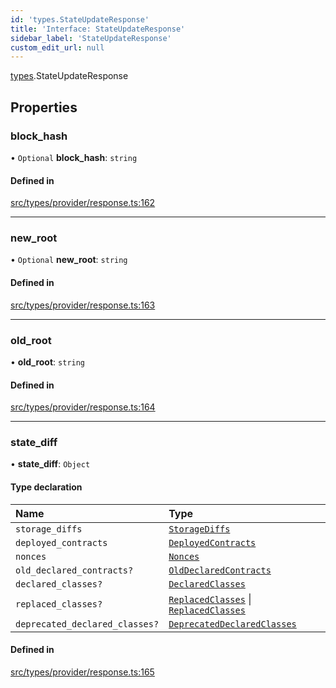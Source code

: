 ```yaml
---
id: 'types.StateUpdateResponse'
title: 'Interface: StateUpdateResponse'
sidebar_label: 'StateUpdateResponse'
custom_edit_url: null
---
```


[types](../namespaces/types.md).StateUpdateResponse

## Properties

### block_hash

• `Optional` **block_hash**: `string`

#### Defined in

[src/types/provider/response.ts:162](https://github.com/0xs34n/starknet.js/blob/develop/src/types/provider/response.ts#L162)

---

### new_root

• `Optional` **new_root**: `string`

#### Defined in

[src/types/provider/response.ts:163](https://github.com/0xs34n/starknet.js/blob/develop/src/types/provider/response.ts#L163)

---

### old_root

• **old_root**: `string`

#### Defined in

[src/types/provider/response.ts:164](https://github.com/0xs34n/starknet.js/blob/develop/src/types/provider/response.ts#L164)

---

### state_diff

• **state_diff**: `Object`

#### Type declaration

| Name                           | Type                                                                                                                                     |
| :----------------------------- | :--------------------------------------------------------------------------------------------------------------------------------------- |
| `storage_diffs`                | [`StorageDiffs`](../namespaces/types.RPC.md#storagediffs)                                                                                |
| `deployed_contracts`           | [`DeployedContracts`](../namespaces/types.Sequencer.md#deployedcontracts)                                                                |
| `nonces`                       | [`Nonces`](../namespaces/types.RPC.md#nonces)                                                                                            |
| `old_declared_contracts?`      | [`OldDeclaredContracts`](../namespaces/types.Sequencer.md#olddeclaredcontracts)                                                          |
| `declared_classes?`            | [`DeclaredClasses`](../namespaces/types.Sequencer.md#declaredclasses)                                                                    |
| `replaced_classes?`            | [`ReplacedClasses`](../namespaces/types.RPC.md#replacedclasses) \| [`ReplacedClasses`](../namespaces/types.Sequencer.md#replacedclasses) |
| `deprecated_declared_classes?` | [`DeprecatedDeclaredClasses`](../namespaces/types.RPC.md#deprecateddeclaredclasses)                                                      |

#### Defined in

[src/types/provider/response.ts:165](https://github.com/0xs34n/starknet.js/blob/develop/src/types/provider/response.ts#L165)
